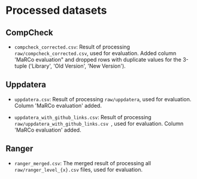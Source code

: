 # Processed datasets

## CompCheck
* `compcheck_corrected.csv`: Result of processing `raw/compcheck_corrected.csv`, used for evaluation. Added column 'MaRCo evaluation" and dropped rows with duplicate values for the 3-tuple ('Library', 'Old Version', 'New Version').


## Uppdatera
* `uppdatera.csv`: Result of processing `raw/uppdatera`, used for evaluation. Column 'MaRCo evaluation' added.

* `uppdatera_with_github_links.csv`: Result of processing `raw/uppdatera_with_github_links.csv `, used for evaluation. Column 'MaRCo evaluation' added.


## Ranger
* `ranger_merged.csv`: The merged result of processing all `raw/ranger_level_{x}.csv` files, used for evaluation.
